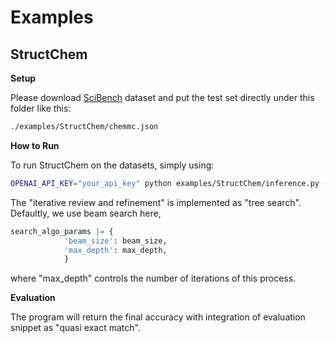 # Examples

## StructChem

**Setup**

Please download [SciBench](https://github.com/mandyyyyii/scibench) dataset and put the test set directly under this folder like this:

```bash
./examples/StructChem/chemmc.json
```

**How to Run**

To run StructChem on the datasets, simply using:

```bash
OPENAI_API_KEY="your_api_key" python examples/StructChem/inference.py --data_path "examples/StructChem/chemmc.json"
```

The "iterative review and refinement" is implemented as "tree search". Defaultly, we use beam search here,

```python
search_algo_params |= {
            'beam_size': beam_size, 
            'max_depth': max_depth,
            }
```

where "max_depth" controls the number of iterations of this process.

**Evaluation**

The program will return the final accuracy with integration of evaluation snippet as "quasi exact match".